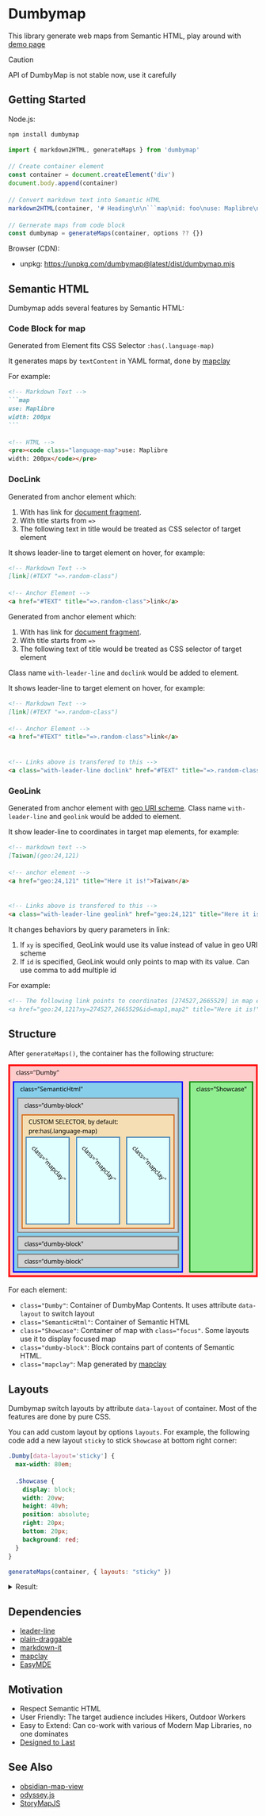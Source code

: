 # Dumbymap

This library generate web maps from Semantic HTML, play around with [demo page](https://outdoorsafetylab.github.io/dumbymap/)

> [!CAUTION]
> API of DumbyMap is not stable now, use it carefully

## Getting Started

Node.js:

```bash
npm install dumbymap
```
```js
import { markdown2HTML, generateMaps } from 'dumbymap'

// Create container element
const container = document.createElement('div')
document.body.append(container)

// Convert markdown text into Semantic HTML
markdown2HTML(container, '# Heading\n\n```map\nid: foo\nuse: Maplibre\n```\n')

// Gernerate maps from code block
const dumbymap = generateMaps(container, options ?? {})
```

Browser (CDN):
- unpkg: https://unpkg.com/dumbymap@latest/dist/dumbymap.mjs


## Semantic HTML

Dumbymap adds several features by Semantic HTML:

### Code Block for map

Generated from Element fits CSS Selector `:has(.language-map)`

It generates maps by `textContent` in YAML format, done by [mapclay]

For example:
~~~markdown
<!-- Markdown Text -->
```map
use: Maplibre
width: 200px
```

<!-- HTML -->
<pre><code class="language-map">use: Maplibre
width: 200px</code></pre>
~~~

### DocLink

Generated from anchor element which:
1. With has link for [document fragment](https://developer.mozilla.org/en-US/docs/Web/HTML/Element/a#linking_to_an_element_on_the_same_page).
2. With title starts from `=>`
3. The following text in title would be treated as CSS selector of target element

It shows leader-line to target element on hover, for example:

```markdown
<!-- Markdown Text -->
[link](#TEXT "=>.random-class")

<!-- Anchor Element -->
<a href="#TEXT" title="=>.random-class">link</a>
```

Generated from anchor element which:
1. With has link for [document fragment](https://developer.mozilla.org/en-US/docs/Web/HTML/Element/a#linking_to_an_element_on_the_same_page). 
2. With title starts from `=>`
3. The following text of title would be treated as CSS selector of target element

Class name `with-leader-line` and `doclink` would be added to element.

It shows leader-line to target element on hover, for example:

```markdown
<!-- Markdown Text -->
[link](#TEXT "=>.random-class")

<!-- Anchor Element -->
<a href="#TEXT" title="=>.random-class">link</a>


<!-- Links above is transfered to this -->
<a class="with-leader-line doclink" href="#TEXT" title="=>.random-class">link</a>
```

### GeoLink

Generated from anchor element with [geo URI scheme](https://en.wikipedia.org/wiki/Geo_URI_scheme).
Class name `with-leader-line` and `geolink` would be added to element.

It show leader-line to coordinates in target map elements, for example:

```markdown
<!-- markdown text -->
[Taiwan](geo:24,121)

<!-- anchor element -->
<a href="geo:24,121" title="Here it is!">Taiwan</a>


<!-- Links above is transfered to this -->
<a class="with-leader-line geolink" href="geo:24,121" title="Here it is!">Taiwan</a>
```

It changes behaviors by query parameters in link:
1. If `xy` is specified, GeoLink would use its value instead of value in geo URI scheme
2. If `id` is specified, GeoLink would only points to map with its value. Can use comma to add multiple id

For example:
```html
<!-- The following link points to coordinates [274527,2665529] in map element "map1" and "map2"
<a href="geo:24,121?xy=274527,2665529&id=map1,map2" title="Here it is!">Taiwan</a>
```

## Structure

After `generateMaps()`, the container has the following structure:

![structure](./assets/structure_1.jpg)

For each element:
* `class="Dumby"`: Container of DumbyMap Contents. It uses attribute `data-layout` to switch layout
* `class="SemanticHtml"`: Container of Semantic HTML
* `class="Showcase"`: Container of map with `class="focus"`. Some layouts use it to display focused map
* `class="dumby-block"`: Block contains part of contents of Semantic HTML.
* `class="mapclay"`: Map generated by [mapclay]

## Layouts

Dumbymap switch layouts by attribute `data-layout` of container. Most of the features are done by pure CSS.

You can add custom layout by options `layouts`. For example, the following code add a new layout `sticky` to stick `Showcase` at bottom right corner:

```css
.Dumby[data-layout='sticky'] {
  max-width: 80em;

  .Showcase {
    display: block;
    width: 20vw;
    height: 40vh;
    position: absolute;
    right: 20px;
    bottom: 20px;
    background: red;
  }
}
```

```js
generateMaps(container, { layouts: "sticky" })
```

<details><summary>Result:</summary>

![](./assets/layout-example1.png)

</details>


## Dependencies

- [leader-line](https://anseki.github.io/leader-line/)
- [plain-draggable](https://anseki.github.io/plain-draggable/)
- [markdown-it](https://github.com/markdown-it/markdown-it/)
- [mapclay]
- [EasyMDE](https://github.com/Ionaru/easy-markdown-editor)


## Motivation

* Respect Semantic HTML
* User Friendly: The target audience includes Hikers, Outdoor Workers
* Easy to Extend: Can co-work with various of Modern Map Libraries, no one dominates
* [Designed to Last](https://jeffhuang.com/designed_to_last/)

## See Also

* [obsidian-map-view](https://github.com/esm7/obsidian-map-view)
* [odyssey.js](http://cartodb.github.io/odyssey.js/)
* [StoryMapJS](https://storymap.knightlab.com/)

[mapclay]: https://github.com/outdoorsafetylab/mapclay
